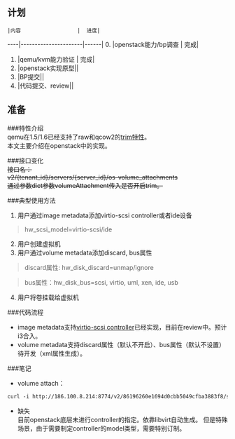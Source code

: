 计划
------
    |内容                  |  进度|
----|----------------------|------|
0.  |openstack能力/bp调查  |  完成|
1.  |qemu/kvm能力验证      |  完成|
2.  |openstack实现原型||
3.  |BP提交||
4.  |代码提交、review||

准备
------
###特性介绍  
qemu在1.5/1.6已经支持了raw和qcow2的[trim特性]。  
本文主要介绍在openstack中的实现。

###接口变化  
~~接口名：  
v2/​{tenant_id}​/servers/​{server_id}​/os-volume_attachments  
通过参数dict参数volumeAttachment传入是否开启trim。~~  

###典型使用方法  
1. 用户通过image metadata添加virtio-scsi controller或者ide设备  

> hw_scsi_model=virtio-scsi/ide

2. 用户创建虚拟机   
3. 用户通过volume metadata添加discard, bus属性  

> discard属性: hw_disk_discard=unmap/ignore

> bus属性：hw_disk_bus=scsi, virtio, uml, xen, ide, usb

4. 用户将卷挂载给虚拟机  

###代码流程  
+ image metadata支持[virtio-scsi controller]已经实现，目前在review中。预计i3合入。  
+ volume metadata支持discard属性（默认不开启）、bus属性（默认不设置）待开发（xml属性生成）。

###笔记
+ volume attach：  
```xml
curl -i http://186.100.8.214:8774/v2/86196260e1694d0cbb5049cfba3883f8/servers/c62b5277-23cf-4af2-b6ae-15765e9341d1/os-volume_attachments -X GET -H "X-Auth-Project-Id: admin" -H "User-Agent: python-novaclient" -H "Accept: application/json" -H "X-Auth-Token: 2e3c783097fc4f07b2673f520f4d9962"
```
+ 缺失  
目前openstack底层未进行controller的指定。依靠libvirt自动生成。
但是特殊场景，由于需要制定controller的model类型，需要特别订制。

[trim特性]:QF_trim.md
[2]:https://wiki.openstack.org/wiki/BlockDeviceConfig
[virtio-scsi controller]:https://blueprints.launchpad.net/nova/+spec/libvirt-virtio-scsi-driver
